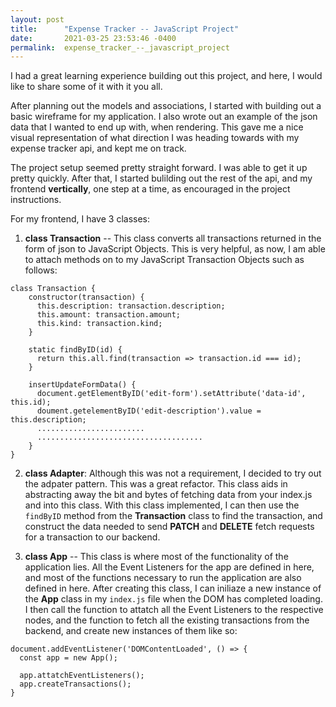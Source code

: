 ```yaml
---
layout: post
title:      "Expense Tracker -- JavaScript Project"
date:       2021-03-25 23:53:46 -0400
permalink:  expense_tracker_--_javascript_project
---
```



I had a great learning experience building out this project, and here, I would like to share some of it with it you all.

After planning out the models and associations, I started with building out a basic wireframe for my application.
I also wrote out an example of the json data that I wanted to end up with, when rendering. This gave me a nice visual representation of what direction I was heading towards with my expense tracker api, and kept me on track.

The project setup seemed pretty straight forward. I was able to get it up pretty quickly. After that, I started bulilding out the rest of the api, and my frontend **vertically**, one step at a time, as encouraged in the project instructions.

For my frontend, I have 3 classes:

1)  **class Transaction** -- This class converts all transactions returned in the form of json to JavaScript Objects. This is very helpful, as now, I am able to attach methods on to my JavaScript Transaction Objects such as follows:

```
class Transaction {
    constructor(transaction) {
	  this.description: transaction.description;
	  this.amount: transaction.amount;
	  this.kind: transaction.kind;
	}
	
	static findByID(id) {
	  return this.all.find(transaction => transaction.id === id);
	}
	
	insertUpdateFormData() {
	  document.getElementByID('edit-form').setAttribute('data-id', this.id);
	  doument.getelementByID('edit-description').value = this.description;
	  ........................
	  .....................................
	}
}
```

2) **class Adapter**: Although this was not a requirement, I decided to try out the adpater pattern. This was a great refactor. This class aids in abstracting away the bit and bytes of fetching data from your index.js and into this class. With this class implemented, I can then use the `findByID` method from the **Transaction** class to find the transaction, and construct the data needed to send **PATCH** and **DELETE** fetch requests for a transaction to our backend.

3) **class App** -- This class is where most of the functionality of the application lies. All the Event Listeners for the app are defined in here, and most of the functions necessary to run the application are also defined in here.
After creating this class, I can iniliaze a new instance of the **App** class in my `index.js` file when the DOM has completed loading. I then call the function to attatch all the Event Listeners to the respective nodes, and the function to fetch all the existing transactions from the backend, and create new instances of them like so:

```
document.addEventListener('DOMContentLoaded', () => {
  const app = new App();
	
  app.attatchEventListeners();
  app.createTransactions();
}
```




